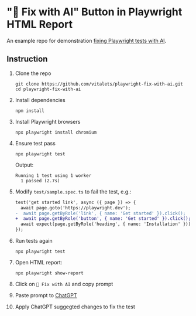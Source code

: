 # "🤖 Fix with AI" Button in Playwright HTML Report

An example repo for demonstration [fixing Playwright tests with AI](https://dev.to/vitalets/fix-with-ai-button-in-playwright-html-report-2j37).

## Instruction

1. Clone the repo
   ```
   git clone https://github.com/vitalets/playwright-fix-with-ai.git
   cd playwright-fix-with-ai
   ```

2. Install dependencies
   ```
   npm install
   ```

3. Install Playwright browsers
   ```
   npx playwright install chromium
   ```

4. Ensure test pass
   ```
   npx playwright test
   ```
   Output:
   ```
   Running 1 test using 1 worker
     1 passed (2.7s)
   ```  

5. Modify `test/sample.spec.ts` to fail the test, e.g.:
   ```diff
   test('get started link', async ({ page }) => {
     await page.goto('https://playwright.dev');
   -  await page.getByRole('link', { name: 'Get started' }).click();
   +  await page.getByRole('button', { name: 'Get started' }).click();
     await expect(page.getByRole('heading', { name: 'Installation' })).toBeVisible();
   });
   ```

6. Run tests again
   ```
   npx playwright test
   ```

7. Open HTML report:
   ```
   npx playwright show-report
   ```

8. Click on `🤖 Fix with AI` and copy prompt

9. Paste prompt to [ChatGPT](https://chatgpt.com/)

10. Apply ChatGPT suggegted changes to fix the test
